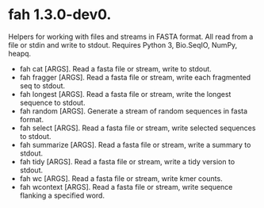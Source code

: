 # fah 1.3.0-dev0.

Helpers for working with files and streams in FASTA format. All read from a file
or stdin and write to stdout. Requires Python 3, Bio.SeqIO, NumPy, heapq.

*   fah cat [ARGS]. Read a fasta file or stream, write to stdout.
*   fah fragger [ARGS]. Read a fasta file or stream, write each fragmented seq
    to stdout.
*   fah longest [ARGS]. Read a fasta file or stream, write the longest sequence
    to stdout.
*   fah random [ARGS]. Generate a stream of random sequences in fasta format.
*   fah select [ARGS]. Read a fasta file or stream, write selected sequences to
    stdout.
*   fah summarize [ARGS]. Read a fasta file or stream, write a summary to
    stdout.
*   fah tidy [ARGS]. Read a fasta file or stream, write a tidy version to
    stdout.
*   fah wc [ARGS]. Read a fasta file or stream, write kmer counts.
*   fah wcontext [ARGS]. Read a fasta file or stream, write sequence flanking a
    specified word.
